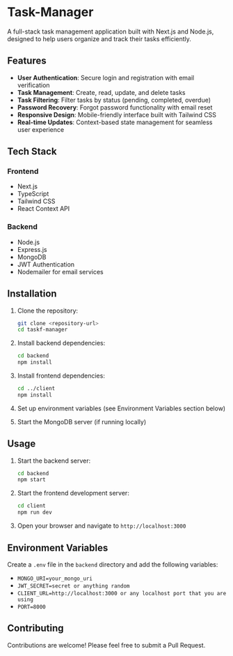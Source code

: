 # Task-Manager

A full-stack task management application built with Next.js and Node.js, designed to help users organize and track their tasks efficiently.

## Features

- **User Authentication**: Secure login and registration with email verification
- **Task Management**: Create, read, update, and delete tasks
- **Task Filtering**: Filter tasks by status (pending, completed, overdue)
- **Password Recovery**: Forgot password functionality with email reset
- **Responsive Design**: Mobile-friendly interface built with Tailwind CSS
- **Real-time Updates**: Context-based state management for seamless user experience

## Tech Stack

### Frontend
- Next.js
- TypeScript
- Tailwind CSS
- React Context API

### Backend
- Node.js
- Express.js
- MongoDB
- JWT Authentication
- Nodemailer for email services

## Installation

1. Clone the repository:
   ```bash
   git clone <repository-url>
   cd taskf-manager
   ```

2. Install backend dependencies:
   ```bash
   cd backend
   npm install
   ```

3. Install frontend dependencies:
   ```bash
   cd ../client
   npm install
   ```

4. Set up environment variables (see Environment Variables section below)

5. Start the MongoDB server (if running locally)

## Usage

1. Start the backend server:
   ```bash
   cd backend
   npm start
   ```

2. Start the frontend development server:
   ```bash
   cd client
   npm run dev
   ```

3. Open your browser and navigate to `http://localhost:3000`

## Environment Variables

Create a `.env` file in the `backend` directory and add the following variables:

- `MONGO_URI=your_mongo_uri`
- `JWT_SECRET=secret or anything random`
- `CLIENT_URL=http://localhost:3000 or any localhost port that you are using`
- `PORT=8000`

## Contributing

Contributions are welcome! Please feel free to submit a Pull Request.


